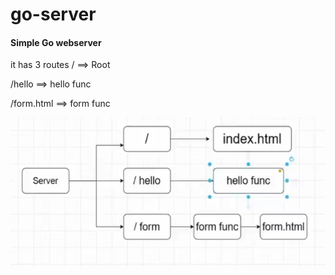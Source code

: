 # go-server

#### Simple Go webserver
it has 3 routes
/ ==> Root

/hello ==> hello func

/form.html ==> form func

![Design](static/design.png)

